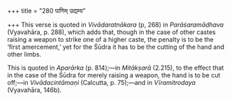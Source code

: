 +++
title = "280 पाणिम् उद्यम्य"

+++
This verse is quoted in *Vivādaratnākara* (p, 268) in *Parāśaramādhava*
(Vyavahāra, p. 288), which adds that, though in the case of other castes
raising a weapon to strike one of a higher caste, the penalty is to be
the ‘first amercement,’ yet for the Śūdra it has to be the cutting of
the hand and other limbs.

This is quoted in *Aparārka* (p. 814);—in *Mitākṣarā* (2.215), to the
effect that in the case of the Śūdra for merely raising a weapon, the
hand is to be cut off;—in *Vivādacintāmaṇi* (Calcutta, p. 75);—and in
*Vīramitrodaya* (Vyavahāra, 146b).


